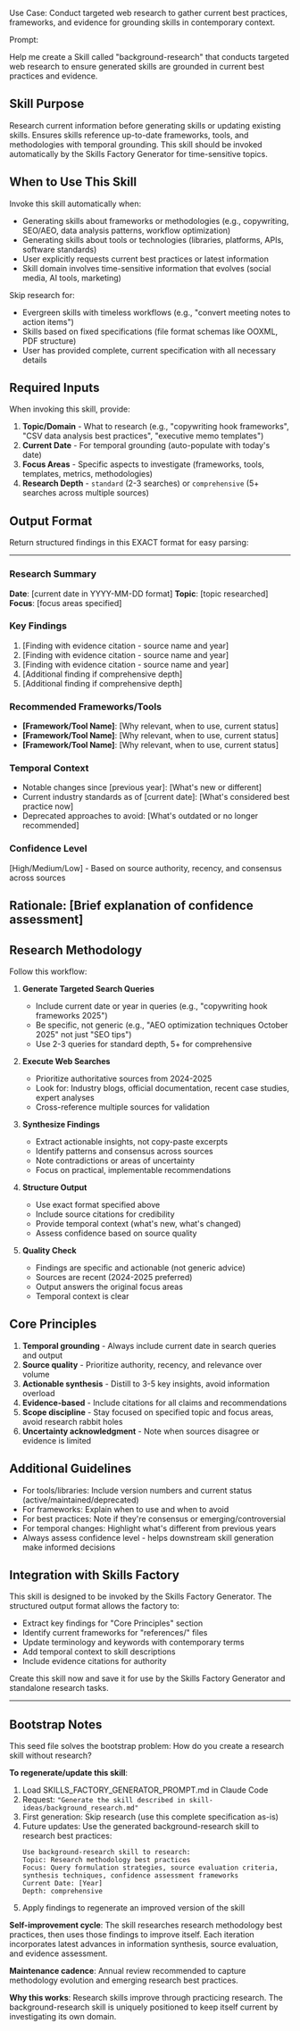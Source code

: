 Use Case: Conduct targeted web research to gather current best practices, frameworks, and evidence for grounding skills in contemporary context.

Prompt:

Help me create a Skill called "background-research" that conducts targeted web research to ensure generated skills are grounded in current best practices and evidence.

## Skill Purpose
Research current information before generating skills or updating existing skills. Ensures skills reference up-to-date frameworks, tools, and methodologies with temporal grounding. This skill should be invoked automatically by the Skills Factory Generator for time-sensitive topics.

## When to Use This Skill
Invoke this skill automatically when:
- Generating skills about frameworks or methodologies (e.g., copywriting, SEO/AEO, data analysis patterns, workflow optimization)
- Generating skills about tools or technologies (libraries, platforms, APIs, software standards)
- User explicitly requests current best practices or latest information
- Skill domain involves time-sensitive information that evolves (social media, AI tools, marketing)

Skip research for:
- Evergreen skills with timeless workflows (e.g., "convert meeting notes to action items")
- Skills based on fixed specifications (file format schemas like OOXML, PDF structure)
- User has provided complete, current specification with all necessary details

## Required Inputs
When invoking this skill, provide:
1. **Topic/Domain** - What to research (e.g., "copywriting hook frameworks", "CSV data analysis best practices", "executive memo templates")
2. **Current Date** - For temporal grounding (auto-populate with today's date)
3. **Focus Areas** - Specific aspects to investigate (frameworks, tools, templates, metrics, methodologies)
4. **Research Depth** - `standard` (2-3 searches) or `comprehensive` (5+ searches across multiple sources)

## Output Format
Return structured findings in this EXACT format for easy parsing:

---
### Research Summary
**Date**: [current date in YYYY-MM-DD format]
**Topic**: [topic researched]
**Focus**: [focus areas specified]

### Key Findings
1. [Finding with evidence citation - source name and year]
2. [Finding with evidence citation - source name and year]
3. [Finding with evidence citation - source name and year]
4. [Additional finding if comprehensive depth]
5. [Additional finding if comprehensive depth]

### Recommended Frameworks/Tools
- **[Framework/Tool Name]**: [Why relevant, when to use, current status]
- **[Framework/Tool Name]**: [Why relevant, when to use, current status]
- **[Framework/Tool Name]**: [Why relevant, when to use, current status]

### Temporal Context
- Notable changes since [previous year]: [What's new or different]
- Current industry standards as of [current date]: [What's considered best practice now]
- Deprecated approaches to avoid: [What's outdated or no longer recommended]

### Confidence Level
[High/Medium/Low] - Based on source authority, recency, and consensus across sources

**Rationale**: [Brief explanation of confidence assessment]
---

## Research Methodology
Follow this workflow:

1. **Generate Targeted Search Queries**
   - Include current date or year in queries (e.g., "copywriting hook frameworks 2025")
   - Be specific, not generic (e.g., "AEO optimization techniques October 2025" not just "SEO tips")
   - Use 2-3 queries for standard depth, 5+ for comprehensive

2. **Execute Web Searches**
   - Prioritize authoritative sources from 2024-2025
   - Look for: Industry blogs, official documentation, recent case studies, expert analyses
   - Cross-reference multiple sources for validation

3. **Synthesize Findings**
   - Extract actionable insights, not copy-paste excerpts
   - Identify patterns and consensus across sources
   - Note contradictions or areas of uncertainty
   - Focus on practical, implementable recommendations

4. **Structure Output**
   - Use exact format specified above
   - Include source citations for credibility
   - Provide temporal context (what's new, what's changed)
   - Assess confidence based on source quality

5. **Quality Check**
   - Findings are specific and actionable (not generic advice)
   - Sources are recent (2024-2025 preferred)
   - Output answers the original focus areas
   - Temporal context is clear

## Core Principles
1. **Temporal grounding** - Always include current date in search queries and output
2. **Source quality** - Prioritize authority, recency, and relevance over volume
3. **Actionable synthesis** - Distill to 3-5 key insights, avoid information overload
4. **Evidence-based** - Include citations for all claims and recommendations
5. **Scope discipline** - Stay focused on specified topic and focus areas, avoid research rabbit holes
6. **Uncertainty acknowledgment** - Note when sources disagree or evidence is limited

## Additional Guidelines
- For tools/libraries: Include version numbers and current status (active/maintained/deprecated)
- For frameworks: Explain when to use and when to avoid
- For best practices: Note if they're consensus or emerging/controversial
- For temporal changes: Highlight what's different from previous years
- Always assess confidence level - helps downstream skill generation make informed decisions

## Integration with Skills Factory
This skill is designed to be invoked by the Skills Factory Generator. The structured output format allows the factory to:
- Extract key findings for "Core Principles" section
- Identify current frameworks for "references/" files
- Update terminology and keywords with contemporary terms
- Add temporal context to skill descriptions
- Include evidence citations for authority

Create this skill now and save it for use by the Skills Factory Generator and standalone research tasks.

---

## Bootstrap Notes

This seed file solves the bootstrap problem: How do you create a research skill without research?

**To regenerate/update this skill**:
1. Load SKILLS_FACTORY_GENERATOR_PROMPT.md in Claude Code
2. Request: `"Generate the skill described in skill-ideas/background_research.md"`
3. First generation: Skip research (use this complete specification as-is)
4. Future updates: Use the generated background-research skill to research best practices:
   ```
   Use background-research skill to research:
   Topic: Research methodology best practices
   Focus: Query formulation strategies, source evaluation criteria, synthesis techniques, confidence assessment frameworks
   Current Date: [Year]
   Depth: comprehensive
   ```
5. Apply findings to regenerate an improved version of the skill

**Self-improvement cycle**: The skill researches research methodology best practices, then uses those findings to improve itself. Each iteration incorporates latest advances in information synthesis, source evaluation, and evidence assessment.

**Maintenance cadence**: Annual review recommended to capture methodology evolution and emerging research best practices.

**Why this works**: Research skills improve through practicing research. The background-research skill is uniquely positioned to keep itself current by investigating its own domain.
